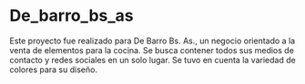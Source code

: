 # De_barro_bs_as
Este proyecto fue realizado para De Barro Bs. As., un negocio orientado a la venta de elementos para la cocina.
Se busca contener todos sus medios de contacto y redes sociales en un solo lugar.
Se tuvo en cuenta la variedad de colores para su diseño.
